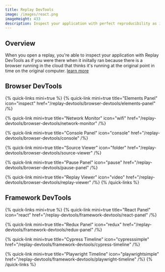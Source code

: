 ```yaml
---
title: Replay DevTools
image: /images/react.png
imageHeight: 433
description: Inspect your application with perfect reproducibility as if it were running live.
---
```


## Overview

When you open a replay, you're able to inspect your application with Replay DevTools as if you were there when it iniitally ran because there is a browser running in the cloud that thinks it's running at the original point in time on the original computer. [learn more](/time-travel-intro/what-is-time-travel)

## Browser DevTools

{% quick-links mini=true %}
{% quick-link
  mini=true
  title="Elements Panel"
  icon="inspect"
  href="/replay-devtools/browser-devtools/elements-panel"
/%}

{% quick-link
  mini=true
  title="Network Monitor"
  icon="wifi"
  href="/replay-devtools/browser-devtools/network-monitor"
/%}

{% quick-link
  mini=true
  title="Console Panel"
  icon="console"
  href="/replay-devtools/browser-devtools/console"
/%}

{% quick-link
  mini=true
  title="Source Viewer"
  icon="folder"
  href="/replay-devtools/browser-devtools/source-viewer"
/%}

{% quick-link
  mini=true
  title="Pause Panel"
  icon="pause"
  href="/replay-devtools/browser-devtools/pause-panel"
/%}

{% quick-link
  mini=true
  title="Replay Viewer"
  icon="video"
  href="/replay-devtools/browser-devtools/replay-viewer"
/%}
{% /quick-links %}

## Framework DevTools

{% quick-links mini=true %}
{% quick-link
    mini=true
    title="React Panel"
    icon="react"
    href="/replay-devtools/framework-devtools/react-panel"
  /%}

{% quick-link
    mini=true
    title="Redux Panel"
    icon="redux"
    href="/replay-devtools/framework-devtools/redux-panel"
  /%}

{% quick-link
    mini=true
    title="Cypress Timeline"
    icon="cypresssimple"
    href="/replay-devtools/framework-devtools/cypress-timeline"
  /%}

{% quick-link
    mini=true
    title="Playwright Timeline"
    icon="playwrightsimple"
    href="/replay-devtools/framework-devtools/playwright-timeline"
  /%}
{% /quick-links %}
